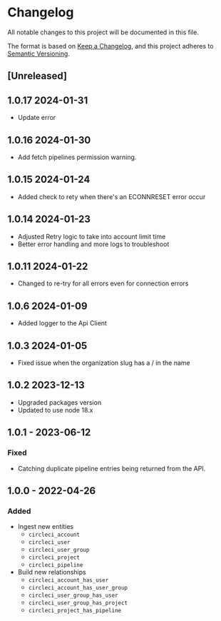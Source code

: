 # Changelog

All notable changes to this project will be documented in this file.

The format is based on [Keep a Changelog](https://keepachangelog.com/en/1.0.0/),
and this project adheres to
[Semantic Versioning](https://semver.org/spec/v2.0.0.html).

## [Unreleased]

## 1.0.17 2024-01-31

- Update error

## 1.0.16 2024-01-30

- Add fetch pipelines permission warning.

## 1.0.15 2024-01-24

- Added check to rety when there's an ECONNRESET error occur

## 1.0.14 2024-01-23

- Adjusted Retry logic to take into account limit time
- Better error handling and more logs to troubleshoot

## 1.0.11 2024-01-22

- Changed to re-try for all errors even for connection errors

## 1.0.6 2024-01-09

- Added logger to the Api Client

## 1.0.3 2024-01-05

- Fixed issue when the organization slug has a / in the name

## 1.0.2 2023-12-13

- Upgraded packages version
- Updated to use node 18.x

## 1.0.1 - 2023-06-12

### Fixed

- Catching duplicate pipeline entries being returned from the API.

## 1.0.0 - 2022-04-26

### Added

- Ingest new entities
  - `circleci_account`
  - `circleci_user`
  - `circleci_user_group`
  - `circleci_project`
  - `circleci_pipeline`
- Build new relationships
  - `circleci_account_has_user`
  - `circleci_account_has_user_group`
  - `circleci_user_group_has_user`
  - `circleci_user_group_has_project`
  - `circleci_project_has_pipeline`
